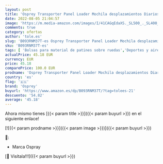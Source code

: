 ```yaml
---
layout: post
title: 'Osprey Transporter Panel Loader Mochila desplazamientos Diarios Venturi Blue O/S  Unisex-Adult'
date: 2022-08-05 21:04:57
image: 'https://m.media-amazon.com/images/I/41CAGqEdaXS._SL500_._SL400_.jpg'
comments: true
category: ofertas
author: 'tole.es'
slug: 'B093RNM37T-es Osprey Transporter Panel Loader Mochila desplazamientos...'
sku: 'B093RNM37T-es'
tags: [ 'Bolsas para material de patines sobre ruedas','Deportes y aire libre','Movilidad urbana','Patines sobre ruedas','Ropa y equipo para deportes','mochila','osprey','🇪🇸', ]
actualPrice: 45.18 EUR
currency: EUR
price: 45.18
comparePrice: 100.0 EUR
prodname: 'Osprey Transporter Panel Loader Mochila desplazamientos Diarios Venturi Blue O/S  Unisex-Adult'
country: 'es'
flag: '🇪🇸'
brand: 'Osprey'
buyurl: 'https://www.amazon.es/dp/B093RNM37T/?tag=tolees-21'
descuento: '54.82'
average: '45.18'
---
```


Ahora mismo tienes [{{< param title >}}]({{< param buyurl >}}) en el siguiente enlace!

[![{{< param prodname >}}]({{< param image >}})]({{< param buyurl >}})

🔎:

- Marca Ospray

[🛒 Visítala!!!]({{< param buyurl >}})
